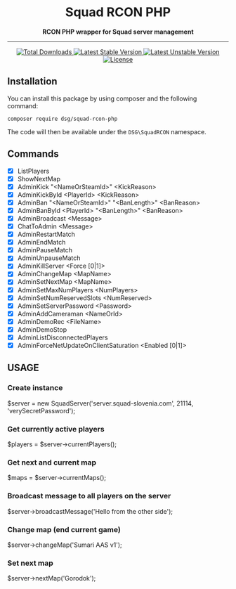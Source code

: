 <div align="center">
    <h1>Squad RCON PHP</h1>
    <b>RCON PHP wrapper for Squad server management</b>
    <hr>
    <a href="https://packagist.org/dsg/squad-rcon-php/shoppingcart">
        <img alt="Total Downloads" src="https://poser.pugx.org/dsg/squad-rcon-php/downloads.png">
    </a>
    <a href="https://packagist.org/packages/dsg/squad-rcon-php">
        <img alt="Latest Stable Version" src="https://poser.pugx.org/dsg/squad-rcon-php/v/stable">
    </a>
    <a href="https://packagist.org/packages/dsg/squad-rcon-php">
        <img alt="Latest Unstable Version" src="https://poser.pugx.org/dsg/squad-rcon-php/v/unstable">
    </a>
    <a href="https://packagist.org/packages/dsg/squad-rcon-php">
        <img alt="License" src="https://poser.pugx.org/dsg/squad-rcon-php/license">
    </a>
</div>

## Installation

You can install this package by using composer and the following command:
```
composer require dsg/squad-rcon-php
```

The code will then be available under the `DSG\SquadRCON` namespace.

## Commands

* [x] ListPlayers
* [x] ShowNextMap
* [x] AdminKick "\<NameOrSteamId\>" \<KickReason\>
* [x] AdminKickById \<PlayerId\> \<KickReason\>
* [x] AdminBan "\<NameOrSteamId\>" "\<BanLength\>" \<BanReason\>
* [x] AdminBanById \<PlayerId\> "\<BanLength\>" \<BanReason\>
* [x] AdminBroadcast \<Message\>
* [x] ChatToAdmin \<Message\>
* [x] AdminRestartMatch
* [x] AdminEndMatch
* [x] AdminPauseMatch
* [x] AdminUnpauseMatch
* [x] AdminKillServer \<Force [0|1]\>
* [x] AdminChangeMap \<MapName\>
* [x] AdminSetNextMap \<MapName\>
* [x] AdminSetMaxNumPlayers \<NumPlayers\>
* [x] AdminSetNumReservedSlots \<NumReserved\>
* [x] AdminSetServerPassword \<Password\>
* [x] AdminAddCameraman \<NameOrId\>
* [x] AdminDemoRec \<FileName\>
* [x] AdminDemoStop
* [x] AdminListDisconnectedPlayers
* [x] AdminForceNetUpdateOnClientSaturation \<Enabled [0|1]\>

## USAGE

### Create instance
$server = new SquadServer('server.squad-slovenia.com', 21114, 'verySecretPassword');

### Get currently active players
$players = $server->currentPlayers();

### Get next and current map
$maps = $server->currentMaps();

### Broadcast message to all players on the server
$server->broadcastMessage('Hello from the other side');

### Change map (end current game)
$server->changeMap('Sumari AAS v1');

### Set next map
$server->nextMap('Gorodok');
